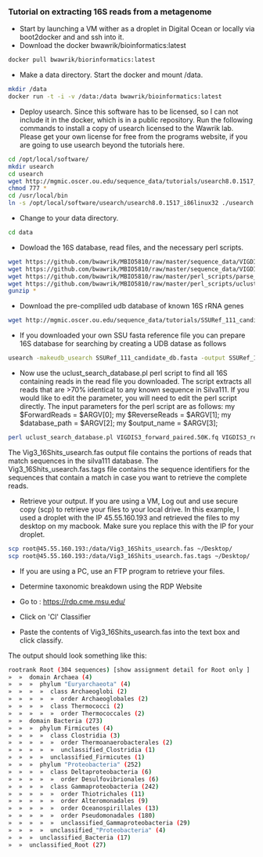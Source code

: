 ### Tutorial on extracting 16S reads from a metagenome

- Start by launching a VM wither as a droplet in Digital Ocean or locally via boot2docker and and ssh into it.
- Download the docker bwawrik/bioinformatics:latest

```sh 
docker pull bwawrik/biorinformatics:latest
```

- Make a data directory. Start the docker and mount /data.

```sh 
mkdir /data
docker run -t -i -v /data:/data bwawrik/bioinformatics:latest
```

- Deploy usearch. Since this software has to be licensed, so I can not include it in the docker, which is in a public repository.  Run the following commands to install a copy of usearch licensed to the Wawrik lab. Please get your own license for free from the programs website, if you are going to use usearch beyond the tutorials here.

```sh 
cd /opt/local/software/
mkdir usearch
cd usearch
wget http://mgmic.oscer.ou.edu/sequence_data/tutorials/usearch8.0.1517_i86linux32
chmod 777 *
cd /usr/local/bin
ln -s /opt/local/software/usearch/usearch8.0.1517_i86linux32 ./usearch
```

- Change to your data directory. 
```sh 
cd data
```

- Dowload the 16S database, read files, and the necessary perl scripts.
```sh 
wget https://github.com/bwawrik/MBIO5810/raw/master/sequence_data/VIGDIS3_forward_paired.50K.fq.gz
wget https://github.com/bwawrik/MBIO5810/raw/master/sequence_data/VIGDIS3_reverse_paired.50K.fq.gz
wget https://github.com/bwawrik/MBIO5810/raw/master/perl_scripts/parse_hits.pl
wget https://github.com/bwawrik/MBIO5810/raw/master/perl_scripts/uclust_search_database.pl
gunzip *
```

- Download the pre-compliled udb database of known 16S rRNA genes

```sh 
wget http://mgmic.oscer.ou.edu/sequence_data/tutorials/SSURef_111_candidate_db.udb
```

- If you downloaded your own SSU fasta reference file you can prepare 16S database for searching by creating a UDB datase as follows

```sh 
usearch -makeudb_usearch SSURef_111_candidate_db.fasta -output SSURef_111_candidate_db.udb
```

- Now use the uclust_search_database.pl perl script to find all 16S containing reads in the read file you downloaded. The script extracts all reads that are >70% identical to any known sequence in Silva111.  If you would like to edit the parameter, you will need to edit the perl script directly. The input parameters for the perl script are as follows:
  my $ForwardReads  = $ARGV[0]; 
  my $ReverseReads  = $ARGV[1]; 
  my $database_path = $ARGV[2]; 
  my $output_name   = $ARGV[3];

```sh 
perl uclust_search_database.pl VIGDIS3_forward_paired.50K.fq VIGDIS3_reverse_paired.50K.fq SSURef_111_candidate_db.udb Vig3_16Shits_usearch.fas
```

The Vig3_16Shits_usearch.fas output file contains the portions of reads that match sequences in the silva111 database. The Vig3_16Shits_usearch.fas.tags file contains the sequence identifiers for the sequences that contain a match in case you want to retrieve the complete reads.

- Retrieve your output. If you are using a VM, Log out and use secure copy (scp) to retrieve your files to your local drive. In this example, I used a droplet with the IP 45.55.160.193 and retrieved the files to my desktop on my macbook.  Make sure you replace this with the IP for your droplet. 

```sh 
scp root@45.55.160.193:/data/Vig3_16Shits_usearch.fas ~/Desktop/
scp root@45.55.160.193:/data/Vig3_16Shits_usearch.fas.tags ~/Desktop/
```
- If you are using a PC, use an FTP program to retrieve your files.

- Determine taxonomic breakdown using the RDP Website

- Go to : https://rdp.cme.msu.edu/
- Click on 'Cl' Classifier
- Paste the contents of Vig3_16Shits_usearch.fas into the text box and click classify.

The output should look something like this:

```sh 
rootrank Root (304 sequences) [show assignment detail for Root only ]     
»  »  domain Archaea (4)
»  »  »  phylum "Euryarchaeota" (4)
»  »  »  »  class Archaeoglobi (2)
»  »  »  »  »  order Archaeoglobales (2)
»  »  »  »  class Thermococci (2)
»  »  »  »  »  order Thermococcales (2)
»  »  domain Bacteria (273)
»  »  »  phylum Firmicutes (4)
»  »  »  »  class Clostridia (3)
»  »  »  »  »  order Thermoanaerobacterales (2)
»  »  »  »  »  unclassified_Clostridia (1)
»  »  »  »  unclassified_Firmicutes (1)
»  »  »  phylum "Proteobacteria" (252)
»  »  »  »  class Deltaproteobacteria (6)
»  »  »  »  »  order Desulfovibrionales (6)
»  »  »  »  class Gammaproteobacteria (242)
»  »  »  »  »  order Thiotrichales (11)
»  »  »  »  »  order Alteromonadales (9)
»  »  »  »  »  order Oceanospirillales (13)
»  »  »  »  »  order Pseudomonadales (180)
»  »  »  »  »  unclassified_Gammaproteobacteria (29)
»  »  »  »  unclassified_"Proteobacteria" (4)
»  »  »  unclassified_Bacteria (17)
»  »  unclassified_Root (27)
```


